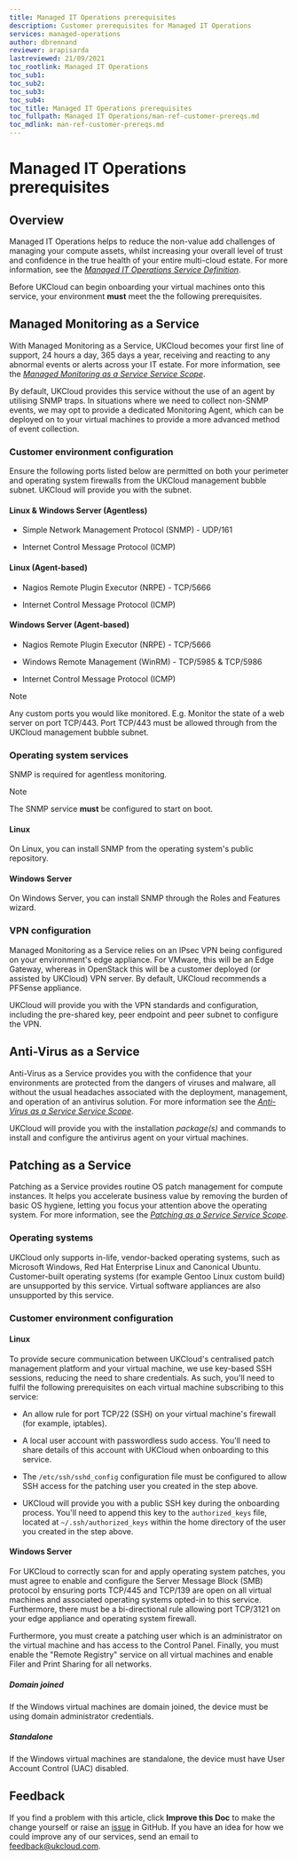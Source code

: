 ```yaml
---
title: Managed IT Operations prerequisites
description: Customer prerequisites for Managed IT Operations
services: managed-operations
author: dbrennand
reviewer: arapisarda
lastreviewed: 21/09/2021
toc_rootlink: Managed IT Operations
toc_sub1:
toc_sub2:
toc_sub3:
toc_sub4:
toc_title: Managed IT Operations prerequisites
toc_fullpath: Managed IT Operations/man-ref-customer-prereqs.md
toc_mdlink: man-ref-customer-prereqs.md
---
```


# Managed IT Operations prerequisites

## Overview

Managed IT Operations helps to reduce the non-value add challenges of managing your compute assets, whilst increasing your overall level of trust and confidence in the true health of your entire multi-cloud estate. For more information, see the [*Managed IT Operations Service Definition*](man-sd-managed-it-ops.md).

Before UKCloud can begin onboarding your virtual machines onto this service, your environment **must** meet the the following prerequisites.

## Managed Monitoring as a Service

With Managed Monitoring as a Service, UKCloud becomes your first line of support, 24 hours a day, 365 days a year, receiving and reacting to any abnormal events or alerts across your IT estate. For more information, see the [*Managed Monitoring as a Service Service Scope*](man-sco-monitoring.md).

By default, UKCloud provides this service without the use of an agent by utilising SNMP traps. In situations where we need to collect non-SNMP events, we may opt to provide a dedicated Monitoring Agent, which can be deployed on to your virtual machines to provide a more advanced method of event collection.

### Customer environment configuration

Ensure the following ports listed below are permitted on both your perimeter and operating system firewalls from the UKCloud management bubble subnet. UKCloud will provide you with the subnet.

#### Linux & Windows Server (Agentless)

- Simple Network Management Protocol (SNMP) - UDP/161

- Internet Control Message Protocol (ICMP)

#### Linux (Agent-based)

- Nagios Remote Plugin Executor (NRPE) - TCP/5666

- Internet Control Message Protocol (ICMP)

#### Windows Server (Agent-based)

- Nagios Remote Plugin Executor (NRPE) - TCP/5666

- Windows Remote Management (WinRM) - TCP/5985 & TCP/5986

- Internet Control Message Protocol (ICMP)

> [!NOTE]
>
> Any custom ports you would like monitored. E.g. Monitor the state of a web server on port TCP/443. Port TCP/443 must be allowed through from the UKCloud management bubble subnet.

### Operating system services

SNMP is required for agentless monitoring.

> [!NOTE]
>
> The SNMP service **must** be configured to start on boot.

#### Linux

On Linux, you can install SNMP from the operating system's public repository.

#### Windows Server

On Windows Server, you can install SNMP through the Roles and Features wizard.

### VPN configuration

Managed Monitoring as a Service relies on an IPsec VPN being configured on your environment's edge appliance. For VMware, this will be an Edge Gateway, whereas in OpenStack this will be a customer deployed (or assisted by UKCloud) VPN server. By default, UKCloud recommends a PFSense appliance.

UKCloud will provide you with the VPN standards and configuration, including the pre-shared key, peer endpoint and peer subnet to configure the VPN.

## Anti-Virus as a Service

Anti-Virus as a Service provides you with the confidence that your environments are protected from the dangers of viruses and malware, all without the usual headaches associated with the deployment, management, and operation of an antivirus solution. For more information see the [*Anti-Virus as a Service Service Scope*](man-sco-antivirus.md).

UKCloud will provide you with the installation *package(s)* and commands to install and configure the antivirus agent on your virtual machines.

## Patching as a Service

Patching as a Service provides routine OS patch management for compute instances. It helps you accelerate business value by removing the burden of basic OS hygiene, letting you focus your attention above the operating system. For more information, see the [*Patching as a Service Service Scope*](man-sco-patching.md).

### Operating systems

UKCloud only supports in-life, vendor-backed operating systems, such as Microsoft Windows, Red Hat Enterprise Linux and Canonical Ubuntu. Customer-built operating systems (for example Gentoo Linux custom build) are unsupported by this service. Virtual software appliances are also unsupported by this service.

### Customer environment configuration

#### Linux

To provide secure communication between UKCloud's centralised patch management platform and your virtual machine, we use key-based SSH sessions, reducing the need to share credentials. As such, you'll need to fulfil the following prerequisites on each virtual machine subscribing to this service:

- An allow rule for port TCP/22 (SSH) on your virtual machine's firewall (for example, iptables).

- A local user account with passwordless sudo access. You'll need to share details of this account with UKCloud when onboarding to this service.

- The `/etc/ssh/sshd_config` configuration file must be configured to allow SSH access for the patching user you created in the step above.

- UKCloud will provide you with a public SSH key during the onboarding process. You'll need to append this key to the `authorized_keys` file, located at `~/.ssh/authorized_keys` within the home directory of the user you created in the step above.

#### Windows Server

For UKCloud to correctly scan for and apply operating system patches, you must agree to enable and configure the Server Message Block (SMB) protocol by ensuring ports TCP/445 and TCP/139 are open on all virtual machines and associated operating systems opted-in to this service. Furthermore, there must be a bi-directional rule allowing port TCP/3121 on your edge appliance and operating system firewall.

Furthermore, you must create a patching user which is an administrator on the virtual machine and has access to the Control Panel. Finally, you must enable the "Remote Registry" service on all virtual machines and enable Filer and Print Sharing for all networks.

##### Domain joined

If the Windows virtual machines are domain joined, the device must be using domain administrator credentials.

##### Standalone

If the Windows virtual machines are standalone, the device must have User Account Control (UAC) disabled.

## Feedback

If you find a problem with this article, click **Improve this Doc** to make the change yourself or raise an [issue](https://github.com/UKCloud/documentation/issues) in GitHub. If you have an idea for how we could improve any of our services, send an email to <feedback@ukcloud.com>.
